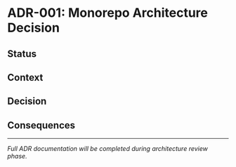 # ADR-001: Monorepo Architecture Decision

<!-- Architecture Decision Record for adopting monorepo structure -->

## Status

<!-- Accepted - January 30, 2025 -->

## Context

<!-- Decision to transform from single React app to monorepo with separate frontend/backend -->

## Decision

<!-- Adopted npm workspaces + Turborepo monorepo structure -->
<!-- Rationale: Shared types, atomic changes, simplified development -->

## Consequences

<!-- Positive: Type safety, unified development, easier refactoring -->
<!-- Negative: Increased complexity, build orchestration required -->

---

*Full ADR documentation will be completed during architecture review phase.*